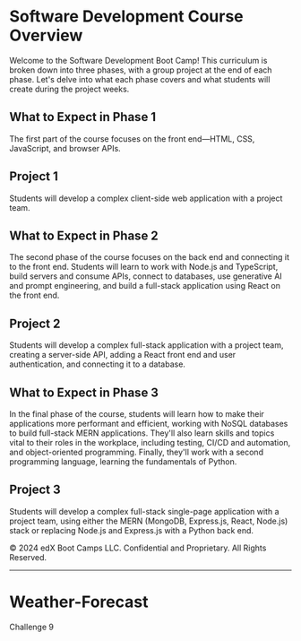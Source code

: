 # Software Development Course Overview

Welcome to the Software Development Boot Camp! This curriculum is broken down into three phases, with a group project at the end of each phase. Let's delve into what each phase covers and what students will create during the project weeks.

## What to Expect in Phase 1 

The first part of the course focuses on the front end—HTML, CSS, JavaScript, and browser APIs.

## Project 1

Students will develop a complex client-side web application with a project team.

## What to Expect in Phase 2 

The second phase of the course focuses on the back end and connecting it to the front end. Students will learn to work with Node.js and TypeScript, build servers and consume APIs, connect to databases, use generative AI and prompt engineering, and build a full-stack application using React on the front end.

## Project 2

Students will develop a complex full-stack application with a project team, creating a server-side API, adding a React front end and user authentication, and connecting it to a database.

## What to Expect in Phase 3 

In the final phase of the course, students will learn how to make their applications more performant and efficient, working with NoSQL databases to build full-stack MERN applications. They'll also learn skills and topics vital to their roles in the workplace, including testing, CI/CD and automation, and object-oriented programming. Finally, they'll work with a second programming language, learning the fundamentals of Python.

## Project 3

Students will develop a complex full-stack single-page application with a project team, using either the MERN (MongoDB, Express.js, React, Node.js) stack or replacing Node.js and Express.js with a Python back end.

© 2024 edX Boot Camps LLC. Confidential and Proprietary. All Rights Reserved.

---

# Weather-Forecast

Challenge 9
